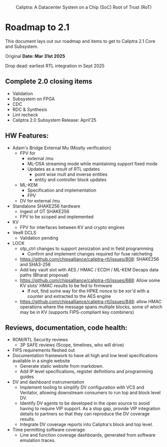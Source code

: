 <p style="text-align: center;">Caliptra: A Datacenter System on a Chip (SoC) Root of Trust (RoT)</p>

# Roadmap to 2.1

This document lays out our roadmap and items to get to Caliptra 2.1 Core and
Subsystem.

Original **Date: Mar 31st 2025**

Drop dead: earliest RTL integration in Sept 2025

## Complete 2.0 closing items

* Validation
* Subsystem on FPGA
* CDC
* RDC & Synthesis
* Lint recheck
* Caliptra 2.0 Subsystem Release: April’25

## HW Features:

* Adam's Bridge External Mu (Mostly verification)
    * FPV for
        * external /mu
        * ML-DSA streaming mode while maintaining support fixed mode
        * Updates as a result of RTL updates
            * point wise mult and inverse entities
            * entity and controller block updates
    * ML-KEM
        * Specification and implementation
        * FPV
    * DV for external /mu
* Standalone SHAKE256 hardware
    * Ingest of OT SHAKE256
    * FPV to be scoped and implemented
* KV
    * FPV for interfaces between KV and crypto engines
* VeeR DCLS
    * Validation pending
* LOCK
    * otp\_ctrl changes to support zeroization and in field programming
        * Confirm and implement changes required for fuse ratcheting
    * https://github.com/chipsalliance/caliptra-rtl/issues/808: SHAKE256 and SHA3-256
    * Add key vault slot with AES / HMAC / ECDH / ML-KEM Decaps data paths (Bharat proposal)
    * https://github.com/chipsalliance/caliptra-rtl/issues/688: Allow some KV slots' HMAC results to be fed to firmware
        * If not, find some way for the HPKE nonce to be xor'd with a counter and extracted to the AES engine
    * https://github.com/chipsalliance/caliptra-rtl/issues/848: allow HMAC operations where the message spans multiple blocks, some of which may be in KV (supports FIPS-compliant key combiners)


## Reviews, documentation, code health:

* ROM/RTL Security reviews
    * 3P SAFE reviews (Scope, timelines, who will drive)
* FIPS requirements fleshed out
* Documentation framework to have all high and low level specifications available in a single website
    * Generate static website from markdown.
    * Add IP level specifications, register definitions and programming guides
* DV and dashboard instrumentation
    * Implement tooling to simplify DV configuration with VCS and Verilator, allowing downstream consumers to run top and block level DV.
    * Identify DV agents to be developed in the open source to avoid having to require VIP support.  As a stop gap, provide VIP integration details to partners so that they can reproduce the DV coverage results.
    * Integrate DV coverage reports into Caliptra's block and top level.
* Time permitting software coverage
    * Line and function coverage dashboards, generated from software emulation traces.
